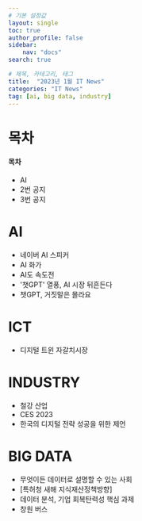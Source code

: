 ```yaml
---
# 기본 설정값
layout: single
toc: true
author_profile: false
sidebar:
    nav: "docs"
search: true

# 제목, 카테고리, 태그
title:  "2023년 1월 IT News"
categories: "IT News"
tag: [ai, big data, industry]
---
```


# 목차
<div class="notice--success">
<h4>목차</h4>
<ul>
    <li>AI</li>
    <li>2번 공지</li>
    <li>3번 공지</li>
</ul>
</div>

# AI
- 네이버 AI 스피커
- AI 화가
- AI도 속도전
- '챗GPT' 열풍, AI 시장 뒤흔든다
- 챗GPT, 거짓말은 몰라요

# ICT
- 디지털 트윈 자갈치시장

# INDUSTRY
- 철강 산업
- CES 2023
- 한국의 디지털 전략 성공을 위한 제언


# BIG DATA
- 무엇이든 데이터로 설명할 수 있는 사회
- [특허청 새해 지식재산정책방향]
- 데이터 분석, 기업 회복탄력성 핵심 과제
- 창원 버스

